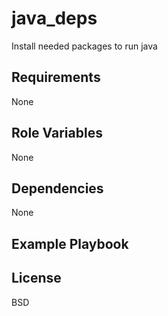 java_deps
=========

Install needed packages to run java

Requirements
------------

None

Role Variables
--------------

None

Dependencies
------------

None

Example Playbook
----------------


License
-------

BSD
